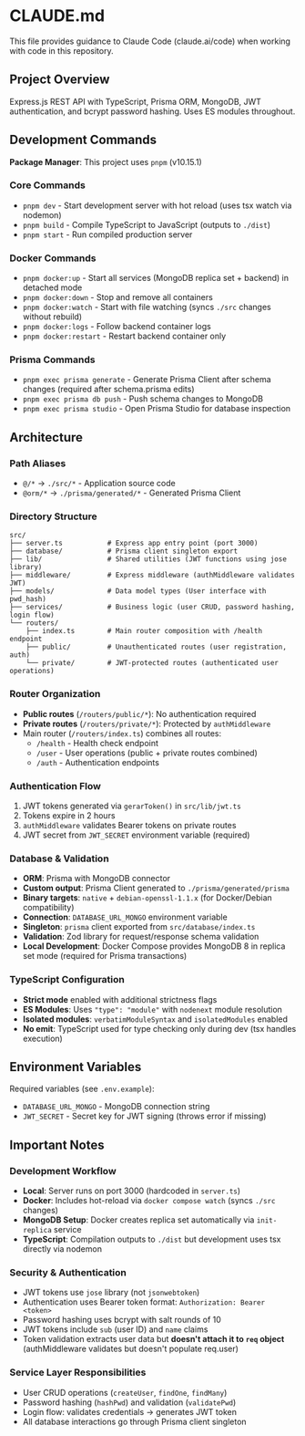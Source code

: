 # CLAUDE.md

This file provides guidance to Claude Code (claude.ai/code) when working with code in this repository.

## Project Overview

Express.js REST API with TypeScript, Prisma ORM, MongoDB, JWT authentication, and bcrypt password hashing. Uses ES modules throughout.

## Development Commands

**Package Manager**: This project uses `pnpm` (v10.15.1)

### Core Commands
- `pnpm dev` - Start development server with hot reload (uses tsx watch via nodemon)
- `pnpm build` - Compile TypeScript to JavaScript (outputs to `./dist`)
- `pnpm start` - Run compiled production server

### Docker Commands
- `pnpm docker:up` - Start all services (MongoDB replica set + backend) in detached mode
- `pnpm docker:down` - Stop and remove all containers
- `pnpm docker:watch` - Start with file watching (syncs `./src` changes without rebuild)
- `pnpm docker:logs` - Follow backend container logs
- `pnpm docker:restart` - Restart backend container only

### Prisma Commands
- `pnpm exec prisma generate` - Generate Prisma Client after schema changes (required after schema.prisma edits)
- `pnpm exec prisma db push` - Push schema changes to MongoDB
- `pnpm exec prisma studio` - Open Prisma Studio for database inspection

## Architecture

### Path Aliases
- `@/*` → `./src/*` - Application source code
- `@orm/*` → `./prisma/generated/*` - Generated Prisma Client

### Directory Structure
```
src/
├── server.ts           # Express app entry point (port 3000)
├── database/           # Prisma client singleton export
├── lib/                # Shared utilities (JWT functions using jose library)
├── middleware/         # Express middleware (authMiddleware validates JWT)
├── models/             # Data model types (User interface with pwd_hash)
├── services/           # Business logic (user CRUD, password hashing, login flow)
└── routers/
    ├── index.ts        # Main router composition with /health endpoint
    ├── public/         # Unauthenticated routes (user registration, auth)
    └── private/        # JWT-protected routes (authenticated user operations)
```

### Router Organization
- **Public routes** (`/routers/public/*`): No authentication required
- **Private routes** (`/routers/private/*`): Protected by `authMiddleware`
- Main router (`/routers/index.ts`) combines all routes:
  - `/health` - Health check endpoint
  - `/user` - User operations (public + private routes combined)
  - `/auth` - Authentication endpoints

### Authentication Flow
1. JWT tokens generated via `gerarToken()` in `src/lib/jwt.ts`
2. Tokens expire in 2 hours
3. `authMiddleware` validates Bearer tokens on private routes
4. JWT secret from `JWT_SECRET` environment variable (required)

### Database & Validation
- **ORM**: Prisma with MongoDB connector
- **Custom output**: Prisma Client generated to `./prisma/generated/prisma`
- **Binary targets**: `native` + `debian-openssl-1.1.x` (for Docker/Debian compatibility)
- **Connection**: `DATABASE_URL_MONGO` environment variable
- **Singleton**: `prisma` client exported from `src/database/index.ts`
- **Validation**: Zod library for request/response schema validation
- **Local Development**: Docker Compose provides MongoDB 8 in replica set mode (required for Prisma transactions)

### TypeScript Configuration
- **Strict mode** enabled with additional strictness flags
- **ES Modules**: Uses `"type": "module"` with `nodenext` module resolution
- **Isolated modules**: `verbatimModuleSyntax` and `isolatedModules` enabled
- **No emit**: TypeScript used for type checking only during dev (tsx handles execution)

## Environment Variables

Required variables (see `.env.example`):
- `DATABASE_URL_MONGO` - MongoDB connection string
- `JWT_SECRET` - Secret key for JWT signing (throws error if missing)

## Important Notes

### Development Workflow
- **Local**: Server runs on port 3000 (hardcoded in `server.ts`)
- **Docker**: Includes hot-reload via `docker compose watch` (syncs `./src` changes)
- **MongoDB Setup**: Docker creates replica set automatically via `init-replica` service
- **TypeScript**: Compilation outputs to `./dist` but development uses tsx directly via nodemon

### Security & Authentication
- JWT tokens use `jose` library (not `jsonwebtoken`)
- Authentication uses Bearer token format: `Authorization: Bearer <token>`
- Password hashing uses bcrypt with salt rounds of 10
- JWT tokens include `sub` (user ID) and `name` claims
- Token validation extracts user data but **doesn't attach it to `req` object** (authMiddleware validates but doesn't populate req.user)

### Service Layer Responsibilities
- User CRUD operations (`createUser`, `findOne`, `findMany`)
- Password hashing (`hashPwd`) and validation (`validatePwd`)
- Login flow: validates credentials → generates JWT token
- All database interactions go through Prisma client singleton
